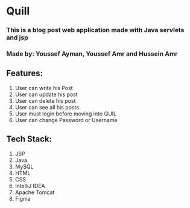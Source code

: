 # Quill
### This is a blog post web application made with Java servlets and jsp
### Made by: Youssef Ayman, Youssef Amr and Hussein Amr

## Features:
1. User can write his Post
2. User can update his post
3. User can delete his post
4. User can see all his posts
5. User must login before moving into QUIL
6. User can change Password or Username


## Tech Stack:
1. JSP
2. Java
3. MySQL
4. HTML
5. CSS
6. IntelliJ IDEA
7. Apache Tomcat
8. Figma
